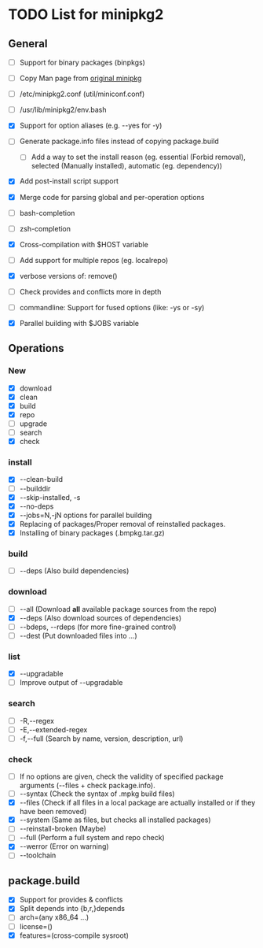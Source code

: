 # TODO List for minipkg2


## General
- [ ] Support for binary packages (binpkgs)
- [ ] Copy Man page from [original minipkg](https://github.com/riscygeek/micro-linux/blob/e5e44de4fb51311958726bf58a0148af3f2b28dc/minipkg/minipkg.8)
- [ ] /etc/minipkg2.conf (util/miniconf.conf)
- [ ] /usr/lib/minipkg2/env.bash
- [x] Support for option aliases (e.g. --yes for -y)
- [ ] Generate package.info files instead of copying package.build
  - [ ] Add a way to set the install reason (eg. essential (Forbid removal), selected (Manually installed), automatic (eg. dependency))
- [x] Add post-install script support
- [x] Merge code for parsing global and per-operation options
- [ ] bash-completion
- [ ] zsh-completion
- [x] Cross-compilation with $HOST variable
- [ ] Add support for multiple repos (eg. localrepo)
- [x] verbose versions of: remove()
- [ ] Check provides and conflicts more in depth
- [ ] commandline: Support for fused options (like: -ys or -sy)
- [x] Parallel building with \$JOBS variable


## Operations

### New
- [x] download
- [x] clean
- [x] build
- [x] repo
- [ ] upgrade
- [ ] search
- [x] check

### install
- [x] --clean-build
- [ ] --builddir
- [x] --skip-installed, -s
- [x] --no-deps
- [x] --jobs=N,-jN options for parallel building
- [x] Replacing of packages/Proper removal of reinstalled packages.
- [x] Installing of binary packages (.bmpkg.tar.gz)

### build
- [ ] --deps (Also build dependencies)

### download
- [ ] --all (Download **all** available package sources from the repo)
- [x] --deps (Also download sources of dependencies)
- [ ] --bdeps, --rdeps (for more fine-grained control)
- [ ] --dest (Put downloaded files into ...)

### list
- [x] --upgradable
- [ ] Improve output of --upgradable

### search
- [ ] -R,--regex
- [ ] -E,--extended-regex
- [ ] -f,--full (Search by name, version, description, url)

### check
- [ ] If no options are given, check the validity of specified package arguments (--files + check package.info).
- [ ] --syntax (Check the syntax of .mpkg build files)
- [x] --files (Check if all files in a local package are actually installed or if they have been removed)
- [x] --system (Same as files, but checks all installed packages)
- [ ] --reinstall-broken (Maybe)
- [ ] --full (Perform a full system and repo check)
- [x] --werror (Error on warning)
- [ ] --toolchain

## package.build
- [x] Support for provides & conflicts
- [x] Split depends into {b,r,}depends
- [ ] arch=(any x86_64 ...)
- [ ] license=()
- [x] features=(cross-compile sysroot)
